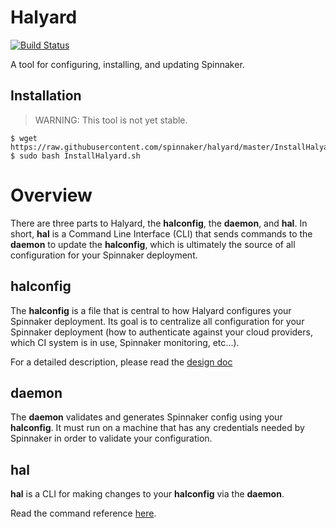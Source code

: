 # Halyard

[![Build Status](https://api.travis-ci.org/spinnaker/halyard.svg?branch=master)](https://travis-ci.org/spinnaker/halyard)

A tool for configuring, installing, and updating Spinnaker.

## Installation

> WARNING: This tool is not yet stable.

```
$ wget https://raw.githubusercontent.com/spinnaker/halyard/master/InstallHalyard.sh
$ sudo bash InstallHalyard.sh
```

# Overview

There are three parts to Halyard, the __halconfig__, the __daemon__, and
__hal__. In short, __hal__ is a Command Line Interface (CLI) that sends
commands to the __daemon__ to update the __halconfig__, which is ultimately
the source of all configuration for your Spinnaker deployment. 

## halconfig

The __halconfig__ is a file that is central to how Halyard configures your Spinnaker
deployment. Its goal is to centralize all configuration for your Spinnaker 
deployment (how to authenticate against your cloud providers, which CI system 
is in use, Spinnaker monitoring, etc...). 

For a detailed description, please read the [design doc](docs/design.md)

## daemon

The __daemon__ validates and generates Spinnaker config using your
__halconfig__. It must run on a machine that has any credentials needed by
Spinnaker in order to validate your configuration.

## hal

__hal__ is a CLI for making changes to your __halconfig__ via the __daemon__.

Read the command reference [here](docs/commands.md).

